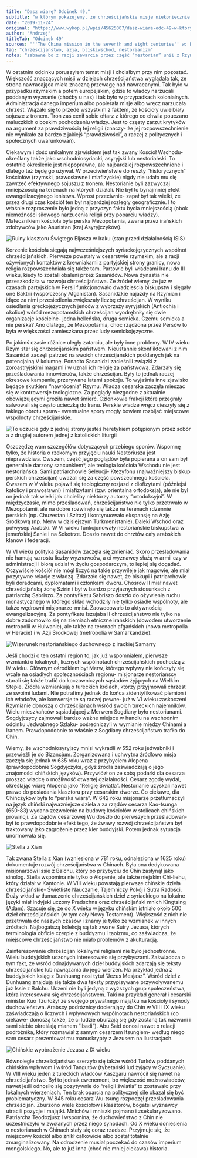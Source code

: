 ```yaml
---
title: "Dasz wiarę? Odcinek 49,"
subtitle: "w którym pokazujemy, że chrześcijańskie misje niekoniecznie muszą opierać się na sile i przymusie."
date: "2019-11-24"
original: "https://www.wykop.pl/wpis/45625007/dasz-wiare-odc-49-w-ktorym-pokazujemy-ze-chrzescij/"
author: "Andrzej"
titleTab: "Odcinek 49"
sources: "''The China mission in the seventh and eight centuries'' w: Baum Wilhelm, Winkler Dietmar W., ''The Church of the East: A concise history''   ''A Refuge of Heretics: Nestorians and Manichaeans on the Silk Road'' w: Foltz, Richard ''Religions of the Silk Road''"
tag: "chrzescijanstwo, azja, bliskiwschod, nestorianizm"
notes: "zabawne bo z racji zawarcia przez część “nestorian” unii z Rzymem na liście dopuszczalnych liturgii katolickich jest jedna stworzona przez Nestoriusza. I to pomimo tego, że został on oficjalnie potępiony przez Sobór Ekumeniczny. Oczywiście wszystko po cichu, tak żeby inni katolicy nie widzieli XD."
---
```


W ostatnim odcinku poruszyłem temat misji i chciałbym przy nim pozostać. Większość znaczących misji w dziejach chrześcijaństwa wyglądała tak, że strona nawracająca miała znaczną przewagę nad nawracanymi. Tak było w przypadku rzymskim a potem europejskim, gdzie to władcy narzucali poddanym wyznanie (choćby u nas) i tak było w przypadkach kolonialnych. Administracja danego imperium albo popierała misje albo wręcz narzucała chrzest. Wiązało się to przede wszystkim z faktem, że kościoły uwielbiały sojusze z tronem. Tron zaś cenił sobie ołtarz z którego co chwila pouczano maluczkich o boskim pochodzeniu władzy. Jest to częsty zarzut krytyków na argument za prawdziwością tej religii (znaczy- że jej rozpowszechnienie nie wynikało za bardzo z jakiejś “prawdziwości”, a raczej z politycznych i społecznych uwarunkowań).

Ciekawym i dość unikalnym zjawiskiem jest tak zwany Kościół Wschodu- określany także jako wschodniosyriacki, asyryjski lub nestoriański. To ostatnie określenie jest niepoprawne, ale najbardziej rozpowszechnione i dlatego też będę go używał. W przeciwieństwie do reszty “historycznych” kościołów (rzymski, prawosławne i miafizyckie) nigdy nie udało mu się zawrzeć efektywnego sojuszu z tronem. Nestorianie byli zazwyczaj mniejszością na terenach na których działali. Nie był to bynajmniej efekt ewangelizacyjnego lenistwa. Wprost przeciwnie- zapał był tak wielki, że przez długi czas kościół ten był najbardziej rozległy geograficznie. I to właśnie rozproszenie było jedną z przyczyn faktu bycia mniejszością (obok niemożności siłowego narzucenia religii przy poparciu władzy). Matecznikiem kościoła była perska Mezopotamia, zwana przez irańskich zdobywców jako Asuristan (kraj Asyryjczyków).

![Ruiny klasztoru Świętego Eljasza w Iraku (stan przed działalnością ISIS)](../images/odc49/elijah_monastery.jpg "Ruiny klasztoru Świętego Eljasza w Iraku (stan przed działalnością ISIS).")

Korzenie kościoła sięgają najwcześniejszych syriackojęzycznych wspólnot chrześcijańskich. Pierwsze powstały w cesarstwie rzymskim, ale z racji ożywionych kontaktów z krewniakami z partyjskiej strony granicy, nowa religia rozpowszechniała się także tam. Partowie byli władcami Iranu do III wieku, kiedy to zostali obaleni przez Sasanidów. Nowa dynastia nie przeszkodziła w rozwoju chrześcijaństwa. Ze źródeł wiemy, że już w czasach partyjskich w Persji funkcjonowało dwadzieścia biskupstw i sięgały one Baktrii (współczesny Afganistan). Sasanidzkie najazdy na Rzymian i idące za nimi przesiedlenia zwiększały liczbę chrześcijan. W wyniku osiedlania greckojęzycznych jeńców z wybrzeży syryjskich (Antiochia i okolice) wśród mezopotamskich chrześcijan wyodrębniły się dwie organizacje kościelne- jedna helleńska, druga semicka. Czemu semicka a nie perska? Ano dlatego, że Mezopotamia, choć rządzona przez Persów to była w większości zamieszkana przez ludy semickojęzyczne.

Po jakimś czasie różnice uległy zatarciu, ale były inne problemy. W IV wieku Rzym stał się chrześcijańskim państwem. Nieustannie skonfliktowani z nim Sasanidzi zaczęli patrzeć na swoich chrześcijańskich poddanych jak na potencjalną V kolumnę. Ponadto Sasanidzi zacieśnili związki z zoroastryjskimi magami i w uznali ich religię za państwową. Zdarzały się prześladowania innowierców, także chrześcijan. Były to jednak raczej okresowe kampanie, przerywane latami spokoju. To wyjaśnia inne zjawisko będące skutkiem “nawrócenia” Rzymu. Władza cesarska zaczęła mieszać się w kontrowersje teologiczne. Za poglądy niezgodne z aktualnie obowiązującymi groziła nawet śmierć. Członkowie frakcji które przegrały salwowali się często ucieczką do Iranu. Perskie władze wręcz cieszyły się z takiego obrotu spraw- ewentualne spory mogły bowiem rozbijać miejscowe wspólnoty chrześcijańskie.

![To uczucie gdy z jednej strony jesteś heretykiem potępionym przez sobór a z drugiej autorem jednej z katolickich liturgii](../images/odc49/nestorius.jpg "To uczucie gdy z jednej strony jesteś heretykiem potępionym przez sobór a z drugiej autorem jednej z katolickich liturgii.")

Oszczędzę wam szczegółów dotyczących przebiegu sporów. Wspomnę tylko, że historia o rzekomym przyjęciu nauki Nestoriusza jest nieprawdziwa. Owszem, część jego poglądów była popierana a on sam był generalnie darzony szacunkiem*, ale teologia kościoła Wschodu nie jest nestoriańska. Sami patriarchowie Seleucji- Ktezyfonu (najważniejszy biskup perskich chrześcijan) uważali się za część powszechnego kościoła. Owszem w V wieku pojawił się teologiczny rozjazd z diofizytami (późniejsi katolicy i prawosławni) i miafizytami (tzw. orientalna ortodoksja), ale nie był on jednak tak wielki jak chcieliby niektórzy autorzy “ortodoksyjni”. W międzyczasie, mimo prześladowań, chrześcijaństwo nie tylko przetrwało w Mezopotamii, ale na dobre rozwinęło się także na terenach rdzennie perskich (np. Chuzestan i Sziraz) i kontynuowało ekspansję na Azję Środkową (np. Merw w dzisiejszym Turkmenistanie), Daleki Wschód oraz półwysep Arabski. W VI wieku funkcjonowały nestoriańskie biskupstwa w jemeńskiej Sanie i na Sokotrze. Doszło nawet do chrztów cały arabskich klanów i federacji.

W VI wieku polityka Sasanidów zaczęła się zmieniać. Skoro prześladowania nie hamują wzrostu liczby wyznawców, a ci wyznawcy służą w armii czy w administracji i biorą udział w życiu gospodarczym, to lepiej się dogadać. Oczywiście kościół nie mógł liczyć na takie przywileje jak magowie, ale miał pozytywne relacje z władzą. Zdarzało się nawet, że biskupi i patriarchowie byli doradcami, dyplomatami i członkami dworu. Chosrow II miał nawet chrześcijańską żonę Szirin i był w bardzo przyjaznych stosunkach z patriarchą Sabriszo. Za pontyfikatu Sabriszo doszło do ożywienia ruchu monastycznego w którego skład wchodziły nie tylko osiadłe wspólnoty, ale także wędrowni misjonarze-mnisi. Zaowocowało to aktywnością ewangelizacyjną. Za pontyfikatu Iszujaba II chrześcijaństwo nie tylko na dobre zadomowiło się na ziemiach etniczne irańskich (dowodem utworzenie metropolii w Hulwanie), ale także na terenach afgańskich (nowa metropolia w Heracie) i w Azji Środkowej (metropolia w Samarkandzie).

![Wizerunek nestoriańskiego duchownego z irackiej Samarry](../images/odc49/samara_priest.jpg "Wizerunek nestoriańskiego duchownego z irackiej Samarry.")

Jeśli chodzi o ten ostatni region to, jak już wspomniałem, pierwsze wzmianki o lokalnych, licznych wspólnotach chrześcijańskich pochodzą z IV wieku. Głównym ośrodkiem był Merw, którego wpływy nie kończyły się wcale na osiadłych społecznościach regionu- misjonarze nestoriańscy starali się także trafić do koczowniczych sąsiadów żyjących na Wielkim Stepie. Źródła wzmiankują o tureckich królach, którzy przyjmowali chrzest ze swoimi ludami. Nie potrafimy jednak do końca zidentyfikować plemion i ich władców, ale konwersje te są raczej pewne- już w VI wieku zaskoczeni Rzymianie donoszą o chrześcijanach wśród swoich tureckich najemników. Wielu mieszkańców sąsiadującej z Merwem Sogdiany było nestorianami. Sogdyjczycy zajmowali bardzo ważne miejsce w handlu na wschodnim odcinku Jedwabnego Szlaku- pośredniczyli w wymianie między Chinami a Iranem. Prawdopodobnie to właśnie z Sogdiany chrześcijaństwo trafiło do Chin.

Wiemy, że wschodniosyryjscy mnisi wykradli w 552 roku jedwabniki i przewieźli je do Bizancjum. Zorganizowana i uchwytna źródłowo misja zaczęła się jednak w 635 roku wraz z przybyciem Alopena (prawdopodobnie Sogdyjczyka, gdyż źródła zaświadczają o jego znajomości chińskich języków). Przywiózł on ze sobą podarki dla cesarza prosząc władcę o możliwość otwartej działalności. Cesarz zgodę wydał, określając wiarę Alopena jako “Religię Światła”. Nestorianie uzyskali nawet prawo do posiadania klasztoru przy cesarskim dworze. Co ciekawe, dla Chińczyków była to “perska wiara”. W 642 roku misjonarze przetłumaczyli na język chiński najważniejsze dzieła a za rządów cesarza Kao-tsunga (650-83) wydano zezwolenie na budowę kościołów w stolicach chińskich prowincji. Za rządów cesarzowej Wu doszło do pierwszych prześladowań- był to prawdopodobnie efekt tego, że żwawy rozwój chrześcijaństwa był traktowany jako zagrożenie przez kler buddyjski. Potem jednak sytuacja unormowała się.

![Stella z Xian](../images/odc49/stele_xian.jpg "Stella z Xian.")

Tak zwana Stella z Xian (wzniesiona w 781 roku, odnaleziona w 1625 roku) dokumentuje rozwój chrześcijaństwa w Chinach. Była ona dedykowana misjonarzowi Issie z Balchu, który po przybyciu do Chin zasłynął jako sinolog. Stella wspomina nie tylko o Alopenie, ale także niejakim Chi-liehu, który działał w Kantonie. W VIII wieku powstają pierwsze chińskie dzieła chrześcijańskie- Świetliste Nauczanie, Tajemniczy Pokój i Sutra Radości. Duży wkład w tłumaczenie chrześcijańskich dzieł z syriackiego na lokalne języki miał indyjski uczony Pradschna oraz chrześcijański mnich Kingtsing (Adam). Szacuje się, że do X wieku w języku chińskim istniało około 500 dzieł chrześcijańskich (w tym cały Nowy Testament). Większość z nich nie przetrwała do naszych czasów i znamy je tylko ze wzmianek w innych źródłach. Najbogatszą kolekcją są tak zwane Sutry Jezusa, których terminologia obficie czerpie z buddyzmu i taoizmu, co zaświadcza, że miejscowe chrześcijaństwo nie miało problemów z akulturacją.

Zainteresowanie chrześcijan lokalnymi religiami nie było jednostronne. Wielu buddyjskich uczonych interesowało się przybyszami. Zaświadcza o tym fakt, że wśród odnajdywanych dzieł buddyjskich zdarzają się teksty chrześcijańskie lub nawiązania do jego wierzeń. Na przykład jedna z buddyjskich ksiąg z Dunhuang nosi tytuł “Jezus Mesjasz”. Wśród dzieł z Dunhuang znajdują się także dwa teksty przypisywane przywoływanemu już Issie z Balchu. Uczeni nie byli jedyną z wyższych grup społeczeństwa, która interesowała się chrześcijaństwem. Taki na przykład generał i cesarski minister Kuo Tzu łożył ze swojego prywatnego majątku na kościoły i synody duchowieństwa. Arabscy podróżnicy docierający do Chin w VIII i IX wieku zaświadczają o licznych i wpływowych wspólnotach nestoriańskich (co ciekawe- donoszą także, że ci ludzie oburzają się gdy zostaną tak nazwani i sami siebie określają mianem “ibadi”). Abu Said donosi nawet o relacji podróżnika, który rozmawiał z samym cesarzem Itsungiem- według niego sam cesarz prezentował mu manuskrypty z Jezusem na ilustracjach.

![Chińskie wyobrażenie Jezusa z IX wieku](../images/odc49/china_jesus.jpg "Chińskie wyobrażenie Jezusa z IX wieku.")

Równolegle chrześcijaństwo szerzyło się także wśród Turków poddanych chińskim wpływom i wśród Tangutów (tybetański lud żyjący w Syczuanie). W VIII wieku jeden z tureckich władców Kaszgaru nawrócił się nawet na chrześcijaństwo. Był to jednak ewenement, bo większość możnowładców, nawet jeśli odnosiło się pozytywnie do “religii światła” to zostawało przy lokalnych wierzeniach. Ten brak oparcia na politycznej sile okazał się być problematyczny. W 845 roku cesarz Wu-tsung rozpoczął prześladowania chrześcijan. Zburzono wiele kościołów i klasztorów, bogatsi wyznawcy utracili pozycje i majątki. Mnichów i mniszki pojmano i zsekularyzowano. Patriarcha Teodozjusz I wspomina, że duchowieństwo z Chin nie uczestniczyło w zwołanych przez niego synodach. Od X wieku doniesienia o nestorianach w Chinach stały się coraz rzadsze. Przyjmuje się, że miejscowy kościół albo znikł całkowicie albo został totalnie zmarginalizowany. Na odrodzenie musiał poczekać do czasów imperium mongolskiego. No, ale to już inna (choć nie mniej ciekawa) historia.
